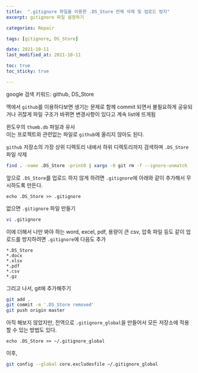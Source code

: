 ```yaml
---
title:  ".gitignore 파일을 이용한 .DS_Store 전체 삭제 및 업로드 방지"
excerpt: gitignore 파일 설정하기

categories: Repair

tags: [gitignore, DS_Store]

date: 2021-10-11
last_modified_at: 2021-10-11

toc: true
toc_sticky: true

---
```


google 검색 키워드: github, DS_Store

맥에서 `github`를 이용하다보면 생기는 문제로 함께 commit 되면서 불필요하게 공유되거나 귀찮게 파일 구조가 바뀌면 변경사항이 있다고 계속 list에 뜨게됨

윈도우의 `thumb.db` 파일과 유사  
이는 프로젝트와 관련없는 파일로 `github`에 올리지 않아도 된다.

`github` 저장소의 가장 상위 디렉토리 내에서 하위 디렉토리까지 검색하며 `.DS_Store` 파일 삭제

```zsh
find . -name .DS_Store -print0 | xargs -0 git rm -f --ignore-unmatch
```

앞으로 `.DS_Store`를 업로드 하지 않게 하려면 `.gitignore`에 아래와 같이 추가해서 무시하도록 만든다.

```vi
echo .DS_Store >> .gitignore
```

없으면 `.gitignore` 파일 만들기

```zsh
vi .gitignore
```

이에 더해서 나만 봐야 하는 word, excel, pdf, 용량이 큰 csv, 압축 파일 등도 같이 업로드를 방지하려면 `.gitignore`에 다음도 추가

```vi
*.DS_Store
*.docx
*.xlsx
*.pdf
*.csv
*.gz
```

그리고 나서, git에 추가해주기

```zsh
git add .
git commit -m '.DS_Store removed'
git push origin master
```

아직 해보지 않았지만, 전역으로 `.gitignore_global`을 만들어서 모든 저장소에 적용할 수 있는 방법도 있다.

```vi
echo .DS_Store >> ~/.gitignore_global
```

이후,

```zsh
git config --global core.excludesfile ~/.gitignore_global
```
